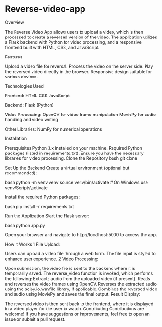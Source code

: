 # Reverse-video-app

Overview

The Reverse Video App allows users to upload a video, which is then processed to create a reversed version of the video. The application utilizes a Flask backend with Python for video processing, and a responsive frontend built with HTML, CSS, and JavaScript.

Features

Upload a video file for reversal.
Process the video on the server side.
Play the reversed video directly in the browser.
Responsive design suitable for various devices.

Technologies Used

Frontend:
HTML
CSS
JavaScript

Backend:
Flask (Python)

Video Processing:
OpenCV for video frame manipulation
MoviePy for audio handling and video writing

Other Libraries:
NumPy for numerical operations

Installation

Prerequisites
Python 3.x installed on your machine.
Required Python packages (listed in requirements.txt).
Ensure you have the necessary libraries for video processing.
Clone the Repository
bash git clone 

Set Up the Backend
Create a virtual environment (optional but recommended):

bash python -m venv venv source venv/bin/activate # On Windows use venv\Scripts\activate

Install the required Python packages:

bash pip install -r requirements.txt

Run the Application
Start the Flask server:

bash python app.py

Open your browser and navigate to http://localhost:5000 to access the app.

How It Works
1 File Upload:

Users can upload a video file through a web form. The file input is styled to enhance user experience.
2 Video Processing:

Upon submission, the video file is sent to the backend where it is temporarily saved.
The reverse_video function is invoked, which performs the following:
     Extracts audio from the uploaded video (if present).
     Reads and reverses the video frames using OpenCV.
     Reverses the extracted audio using the scipy.io.wavfile library, if applicable.
     Combines the reversed video and audio using MoviePy and saves the final output.
Result Display:

The reversed video is then sent back to the frontend, where it is displayed in a video player for the user to watch.
Contributing
Contributions are welcome! If you have suggestions or improvements, feel free to open an issue or submit a pull request.
